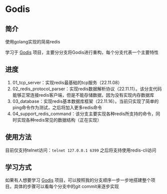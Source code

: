 # Godis
## 简介
使用golang实现的简易redis

学习于 [Godis](https://github.com/HDT3213/godis) 项目，主要分分支将Godis进行重构，每个分支代表一个主要特性

## 进度
1. 01_tcp_server：实现redis最基础的tcp服务（22.11.08）
2. 02_redis_protocol_parser：实现redis数据解析协议（22.11.11）。该分支代码能够正常连接redis客户端，但是不能存储数据，因为没有实现内存数据库
3. 03_database：实现redis基本数据库框架（22.11.16）。当前只实现了简单的ping命令作为测试，之后将加入更多redis命令
4. 04_support_redis_command：该分支主要实现各种redis所支持的命令，同时实现各种redis常见的数据结构（正在实现）

## 使用方法
目前仅支持telnet访问：`telnet 127.0.0.1 6399`
之后将支持使用redis-cli访问

## 学习方式
如果有人想要学习 [Godis](https://github.com/HDT3213/godis) 项目，可以按照我的分支顺序一步一步地搭建整个项目。具体的步骤可以看每个分支中的git commit来逐步实现

